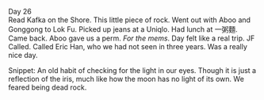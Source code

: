 Day 26  
Read Kafka on the Shore. This little piece of rock. Went out with Aboo and Gonggong to Lok Fu. Picked up jeans at a Uniqlo. Had lunch at 一粥麵. Came back. Aboo gave us a perm. *For the mems*. Day felt like a real trip. JF Called. Called Eric Han, who we had not seen in three years. Was a really nice day. 

Snippet: An old habit of checking for the light in our eyes. Though it is just a reflection of the iris, much like how the moon has no light of its own. We feared being dead rock.